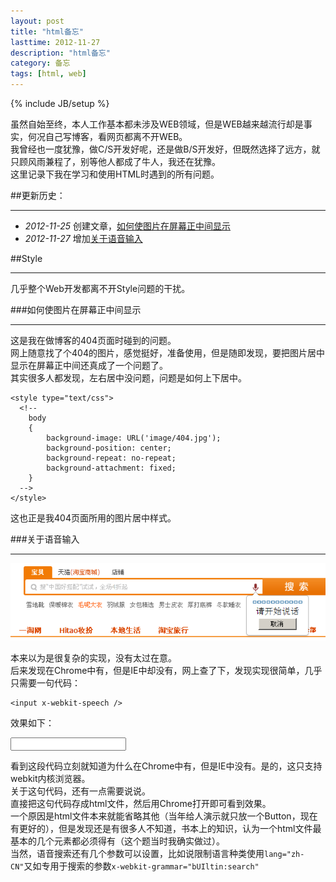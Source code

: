 ```yaml
---
layout: post
title: "html备忘"
lasttime: 2012-11-27
description: "html备忘"
category: 备忘
tags: [html, web]
---
```

{% include JB/setup %}

虽然自始至终，本人工作基本都未涉及WEB领域，但是WEB越来越流行却是事实，何况自己写博客，看网页都离不开WEB。  
我曾经也一度犹豫，做C/S开发好呢，还是做B/S开发好，但既然选择了远方，就只顾风雨兼程了，别等他人都成了牛人，我还在犹豫。  
这里记录下我在学习和使用HTML时遇到的所有问题。

##更新历史：

---

* *2012-11-25* 创建文章，[如何使图片在屏幕正中间显示](#CenterImage)
* *2012-11-27* 增加[关于语音输入](#Speech)

##Style

---

几乎整个Web开发都离不开Style问题的干扰。
<section id="CenterImage"/>
###如何使图片在屏幕正中间显示

---

这是我在做博客的404页面时碰到的问题。  
网上随意找了个404的图片，感觉挺好，准备使用，但是随即发现，要把图片居中显示在屏幕正中间还真成了一个问题了。  
其实很多人都发现，左右居中没问题，问题是如何上下居中。  

    <style type="text/css">
      <!--
        body
        {
            background-image: URL('image/404.jpg');
            background-position: center;
            background-repeat: no-repeat;
            background-attachment: fixed;
        }
      -->
    </style>

这也正是我404页面所用的图片居中样式。  

<section id="Speech"/>
###关于语音输入

---

![淘宝语音搜索](/image/speech.png)

本来以为是很复杂的实现，没有太过在意。  
后来发现在Chrome中有，但是IE中却没有，网上查了下，发现实现很简单，几乎只需要一句代码：

    <input x-webkit-speech />

效果如下：

<input x-webkit-speech />

看到这段代码立刻就知道为什么在Chrome中有，但是IE中没有。是的，这只支持webkit内核浏览器。  
关于这句代码，还有一点需要说说。  
直接把这句代码存成html文件，然后用Chrome打开即可看到效果。  
一个原因是html文件本来就能省略其他（当年给人演示就只放一个Button，现在有更好的），但是发现还是有很多人不知道，书本上的知识，认为一个html文件最基本的几个元素都必须得有（这个题当时我确实做过）。  
当然，语音搜索还有几个参数可以设置，比如说限制语言种类使用`lang="zh-CN"`又如专用于搜索的参数`x-webkit-grammar="bUIltin:search"`
